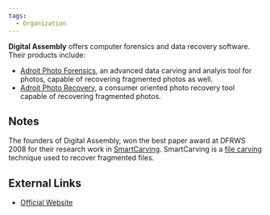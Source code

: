 ```yaml
---
tags:
  - Organization
---
```

**Digital Assembly** offers computer forensics and data recovery
software. Their products include:

- [Adroit Photo Forensics](adroit_photo_forensics.md), an
  advanced data carving and analyis tool for photos, capable of
  recovering fragmented photos as well.
- [Adroit Photo
  Recovery](http://digital-assembly.com/products/adroit-photo-recovery/),
  a consumer oriented photo recovery tool capable of recovering
  fragmented photos.

## Notes

The founders of Digital Assembly, won the best paper award at DFRWS 2008 for
their research work in [SmartCarving](file_carving_smartcarving.md).
SmartCarving is a [file carving](file_carving.md) technique used to recover
fragmented files.

## External Links

* [Official Website](http://www.digital-assembly.com/)
